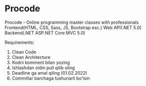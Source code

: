 # Procode
Procode - Online programming master classes with professionals
Frontend(HTML, CSS, Sass, JS, Bootstrap esc.)
Web API(.NET 5.0)
Backend(.NET ASP.NET Core MVC 5.0)

Requirements:
1. Clean Code
2. Clean Architecture
3. Kodni komment bilan yozing
4. Ishlashdan oldin pull qilib oling
5. Deadline ga amal qiling (01.02.2022)
6. Commitlar barchaga tushunarli bo'lsin
